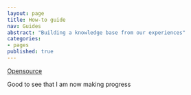 ```yaml
---
layout: page
title: How-to guide
nav: Guides
abstract: "Building a knowledge base from our experiences"
categories:
- pages
published: true
---
```


[Opensource](http://ossg.bcs.org/)

Good to see that I am now making progress
